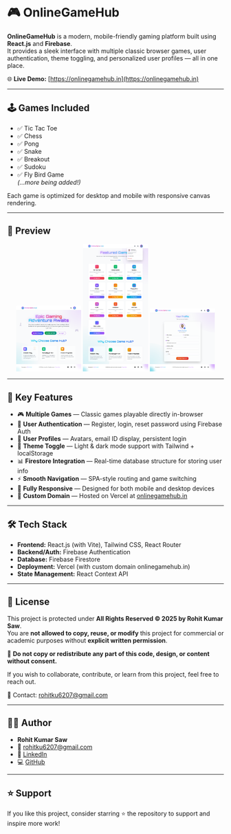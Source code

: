 # 🎮 OnlineGameHub

**OnlineGameHub** is a modern, mobile-friendly gaming platform built using **React.js** and **Firebase**.  
It provides a sleek interface with multiple classic browser games, user authentication, theme toggling, and personalized user profiles — all in one place.

🌐 **Live Demo:** [https://onlinegamehub.in](https://onlinegamehub.in)

---

## 🕹️ Games Included

- ✅ Tic Tac Toe
- ✅ Chess
- ✅ Pong
- ✅ Snake
- ✅ Breakout
- ✅ Sudoku
- ✅ Fly Bird Game  
*(...more being added!)*

Each game is optimized for desktop and mobile with responsive canvas rendering.

---

## 📸 Preview

<p align="center">
  <img src="https://raw.githubusercontent.com/Rohitsaw6207/OnlineGameHub_V-3.0/main/public/001.png" width="30%" />
  <img src="https://raw.githubusercontent.com/Rohitsaw6207/OnlineGameHub_V-3.0/main/public/002.png" width="30%" />
  <img src="https://raw.githubusercontent.com/Rohitsaw6207/OnlineGameHub_V-3.0/main/public/003.png" width="30%" />
</p>

---

## 🚀 Key Features

- 🎮 **Multiple Games** — Classic games playable directly in-browser
- 🔐 **User Authentication** — Register, login, reset password using Firebase Auth
- 🧑 **User Profiles** — Avatars, email ID display, persistent login
- 🌙 **Theme Toggle** — Light & dark mode support with Tailwind + localStorage
- 📊 **Firestore Integration** — Real-time database structure for storing user info
- ⚡ **Smooth Navigation** — SPA-style routing and game switching
- 📱 **Fully Responsive** — Designed for both mobile and desktop devices
- 🔗 **Custom Domain** — Hosted on Vercel at [onlinegamehub.in](https://onlinegamehub.in)

---

## 🛠 Tech Stack

- **Frontend:** React.js (with Vite), Tailwind CSS, React Router
- **Backend/Auth:** Firebase Authentication
- **Database:** Firebase Firestore
- **Deployment:** Vercel (with custom domain onlinegamehub.in)
- **State Management:** React Context API

---

## 📜 License

This project is protected under **All Rights Reserved © 2025 by Rohit Kumar Saw**.  
You are **not allowed to copy, reuse, or modify** this project for commercial or academic purposes without **explicit written permission**.

🚫 **Do not copy or redistribute any part of this code, design, or content without consent.**

If you wish to collaborate, contribute, or learn from this project, feel free to reach out.

📧 Contact: [rohitku6207@gmail.com](mailto:rohitku6207@gmail.com)

---

## 🧑‍💻 Author

- **Rohit Kumar Saw**  
- 📧 [rohitku6207@gmail.com](mailto:rohitku6207@gmail.com)  
- 🔗 [LinkedIn](https://www.linkedin.com/in/rohit-kumar-saw6207/)  
- 💻 [GitHub](https://github.com/Rohitsaw6207)

---

## ⭐ Support

If you like this project, consider starring ⭐ the repository to support and inspire more work!

